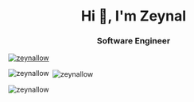 <h1 align="center">Hi 👋, I'm Zeynal</h1>
<h3 align="center">Software Engineer</h3>

<p align="left"> <a href="https://github.com/ryo-ma/github-profile-trophy"><img src="https://github-profile-trophy.vercel.app/?username=zeynallow" alt="zeynallow" /></a> </p>

<p><img align="left" src="https://github-readme-stats.vercel.app/api/top-langs?username=zeynallow&show_icons=true&locale=en&layout=compact" alt="zeynallow" /></p>

<p>&nbsp;<img align="center" src="https://github-readme-stats.vercel.app/api?username=zeynallow&show_icons=true&locale=en" alt="zeynallow" /></p>

<p><img align="center" src="https://github-readme-streak-stats.herokuapp.com/?user=zeynallow&" alt="zeynallow" /></p>
